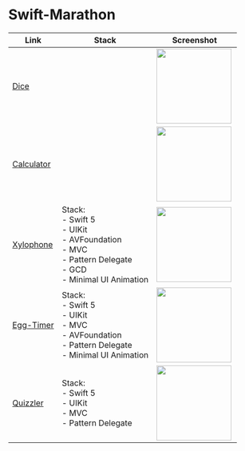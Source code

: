 # Swift-Marathon

| Link                                          | Stack                                                     | Screenshot                                    |
| --------------------------------------------- | --------------------------------------------------------- | ------------------------------------------------------- |
| [Dice](https://github.com/MaybeRT-rt/Dice)    |                                                           |        <img align="left" src="https://github.com/MaybeRT-rt/gif/blob/main/dice.png" width="150">                                                  |
| [Calculator](https://github.com/MaybeRT-rt/Calculator) |  | <img align="left" src="https://github.com/MaybeRT-rt/gif/blob/main/calc.png" width="150">                                                        |
| [Xylophone](https://github.com/MaybeRT-rt/Xylophone) | Stack: <br>- Swift 5 <br>- UIKit <br>- AVFoundation <br>- MVC <br>- Pattern Delegate <br>- GCD <br>- Minimal UI Animation | <img align="left" src="https://github.com/MaybeRT-rt/gif/blob/main/xylophone.png" width="150"> |
| [Egg-Timer](https://github.com/MaybeRT-rt/Egg-Timer) | Stack: <br>- Swift 5 <br>- UIKit <br>- MVC <br>- AVFoundation <br>- Pattern Delegate <br>- Minimal UI Animation |  <img align="left" src="https://github.com/MaybeRT-rt/gif/blob/main/egg.png" width="150"> |
|[Quizzler](https://github.com/MaybeRT-rt/Quizzler)|Stack: <br>- Swift 5 <br>- UIKit <br>- MVC <br>- Pattern Delegate |  <img align="left" src="Simulator Screenshot - iPhone 15 Pro - 2023-11-07 at 23-portrait.png" width="150">
